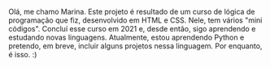 Olá, me chamo Marina. Este projeto é resultado de um curso de lógica de programação que fiz, desenvolvido em HTML e CSS. 
Nele, tem vários "mini códigos". Concluí esse curso em 2021 e, desde então, sigo aprendendo e estudando novas linguagens. 
Atualmente, estou aprendendo Python e pretendo, em breve, incluir alguns projetos nessa linguagem. Por enquanto, é isso. :)